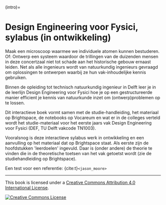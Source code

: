 (intro)=
# Design Engineering voor Fysici, sylabus (in ontwikkeling)

Maak een microscoop waarmee we individuele atomen kunnen bestuderen. Of: Ontwerp een systeem waardoor de trillingen van de duizenden mensen in deze concertzaal niet tot schade aan het historische gebouw ernaast leiden. Net als alle ingenieurs wordt van natuurkundig ingenieurs gevraagd om oplossingen te ontwerpen waarbij ze hun vak-inhoudelijke kennis gebruiken.

Binnen de opleiding tot technisch natuurkundig ingenieur in Delft leer je in de leerlijn Design Engineering voor Fysici hoe je op een gestructureerde manier efficient je kennis van natuurkunde inzet om (ontwerp)problemen op te lossen. 

Dit interactieve boek vormt samen met de studie-handleiding, het materiaal op Brightspace, de notebooks op Vocareum en wat er in de colleges verteld wordt het studie-materiaal voor het eerste jaars vak Design Engineering voor Fysici (DEF, TU Delft vakcode TN1003). 

Vooralsnog is deze interactieve sylabus werk in ontwikkeling en een aanvulling op het materiaal dat op Brightspace staat. Als eerste zijn de hoofdstukken 'leerdoelen' ingevuld. Daar is (onder andere) de theorie te vinden die in de theoretische toetsen van het vak getoetst wordt (zie de studiehandleiding op Brightspace). 

Een test voor een referentie: {cite:t}`<jason_moore>`

---

This book is licensed under a <a rel="license" href="http://creativecommons.org/licenses/by/4.0/">Creative Commons Attribution 4.0 International License</a>.

<a rel="license" href="http://creativecommons.org/licenses/by/4.0/"><img alt="Creative Commons License" style="border-width:0" src="https://i.creativecommons.org/l/by/4.0/88x31.png"/></a>
